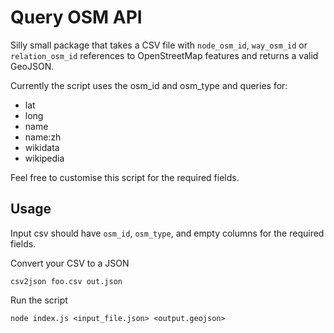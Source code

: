 # Query OSM API
Silly small package that takes a CSV file with `node_osm_id`, `way_osm_id` or `relation_osm_id` references to OpenStreetMap features and returns a valid GeoJSON.

Currently the script uses the osm_id and osm_type and queries for:
- lat
- long
- name
- name:zh
- wikidata
- wikipedia

Feel free to customise this script for the required fields. 

## Usage

Input csv should have `osm_id`, `osm_type`, and empty columns for the required fields.


Convert your CSV to a JSON

`csv2json foo.csv out.json`


Run the script

`node index.js <input_file.json> <output.geojson>`


